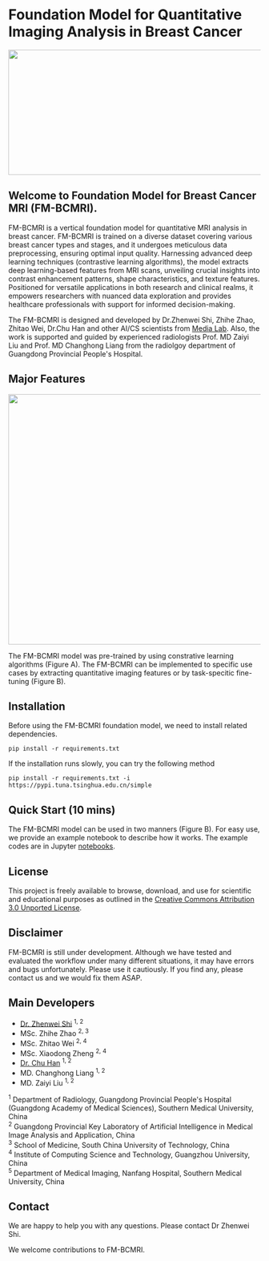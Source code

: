 # Foundation Model for Quantitative Imaging Analysis in Breast Cancer 

<p align="center">
  <img src="https://github.com/zhenweishi/FM-BCMRI/assets/17007301/205440be-21a3-48f2-95d2-359ab3d37067" width="1000" height="250">
</p>


## Welcome to Foundation Model for Breast Cancer MRI (FM-BCMRI).

FM-BCMRI is a vertical foundation model for quantitative MRI analysis in breast cancer. FM-BCMRI is trained on a diverse dataset covering various breast cancer types and stages, and it undergoes meticulous data preprocessing, ensuring optimal input quality. Harnessing advanced deep learning techniques (contrastive learning algorithms), the model extracts deep learning-based features from MRI scans, unveiling crucial insights into contrast enhancement patterns, shape characteristics, and texture features. Positioned for versatile applications in both research and clinical realms, it empowers researchers with nuanced data exploration and provides healthcare professionals with support for informed decision-making.

The FM-BCMRI is designed and developed by Dr.Zhenwei Shi, Zhihe Zhao, Zhitao Wei, Dr.Chu Han and other AI/CS scientists from [Media Lab](https://github.com/GDPHMediaLab). Also, the work is supported and guided by experienced radiologists Prof. MD Zaiyi Liu and Prof. MD Changhong Liang from the radiolgoy department of Guangdong Provincial People's Hospital.

## Major Features

<p align="center">
<img src="https://github.com/zhenweishi/FM-BCMRI/assets/17007301/77fe4202-5dde-4c4e-ac59-27c6254873c2" width="1000" height="500">
</p>

The FM-BCMRI model was pre-trained by using constrative learning algorithms (Figure A). The FM-BCMRI can be implemented to specific use cases by extracting quantitative imaging features or by task-specitic fine-tuning (Figure B). 
## Installation

Before using the FM-BCMRI foundation model, we need to install related dependencies.

```
pip install -r requirements.txt
```
If the installation runs slowly, you can try the following method

```
pip install -r requirements.txt -i https://pypi.tuna.tsinghua.edu.cn/simple
```

## Quick Start (10 mins)

The FM-BCMRI model can be used in two manners (Figure B). For easy use, we provide an example notebook to describe how it works. The example codes are in Jupyter [notebooks](https).

## License

This project is freely available to browse, download, and use for scientific and educational purposes as outlined in the [Creative Commons Attribution 3.0 Unported License](https://creativecommons.org/licenses/by/3.0/).

## Disclaimer

FM-BCMRI is still under development. Although we have tested and evaluated the workflow under many different situations, it may have errors and bugs unfortunately. Please use it cautiously. If you find any, please contact us and we would fix them ASAP.

## Main Developers
 - [Dr. Zhenwei Shi](https://github.com/zhenweishi) <sup/>1, 2
 - MSc. Zhihe Zhao <sup/>2, 3
 - MSc. Zhitao Wei <sup/>2, 4
 - MSc. Xiaodong Zheng <sup/>2, 4
 - [Dr. Chu Han](https://chuhan89.com) <sup/>1, 2
 - MD. Changhong Liang <sup/>1, 2
 - MD. Zaiyi Liu <sup/>1, 2
 

<sup>1</sup> Department of Radiology, Guangdong Provincial People's Hospital (Guangdong Academy of Medical Sciences), Southern Medical University, China <br/>
<sup>2</sup> Guangdong Provincial Key Laboratory of Artificial Intelligence in Medical Image Analysis and Application, China <br/>
<sup>3</sup> School of Medicine, South China University of Technology, China <br/>
<sup>4</sup> Institute of Computing Science and Technology, Guangzhou University, China <br/>
<sup>5</sup> Department of Medical Imaging, Nanfang Hospital, Southern Medical University, China 

## Contact
We are happy to help you with any questions. Please contact Dr Zhenwei Shi.

We welcome contributions to FM-BCMRI.
